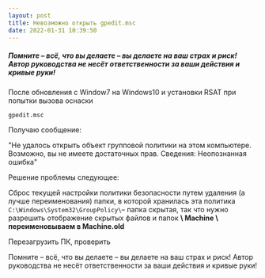 ```yaml
---
layout: post
title: Невозможно открыть gpedit.msc
date: 2022-01-31 10:39:50
---
```

##### Помните – всё, что вы делаете – вы делаете на ваш страх и риск! Автор руководства не несёт ответственности за ваши действия и кривые руки!

После обновления с Window7 на Windows10 и установки RSAT при попытки вызова оснаски 

`gpedit.msc`

Получаю сообщение:

"Не удалось открыть объект групповой политики на этом компьютере. Возможно, вы не имеете достаточных прав. Сведения: Неопознанная ошибка"

Решение проблемы следующее:

Cброс текущей настройки политики безопасности путем удаления (а лучше переименования) папки, в которой хранилась эта политика `C:\Windows\System32\GroupPolicy\`– папка скрытая, так что нужно разрешить отображение скрытых файлов и папок **\ Machine \ переименовываем в Machine.old**

Перезагрузить ПК, проверить

Помните – всё, что вы делаете – вы делаете на ваш страх и риск! Автор руководства не несёт ответственности за ваши действия и кривые руки!